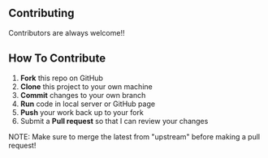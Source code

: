 ## Contributing

Contributors are always welcome!!

## How To Contribute

1.  **Fork** this repo on GitHub
2.  **Clone** this project to your own machine
3.  **Commit** changes to your own branch 
4.  **Run** code in local server or GitHub page
5.  **Push** your work back up to your fork
6.  Submit a **Pull request** so that I can review your changes

NOTE: Make sure to merge the latest from "upstream" before making a pull request!
